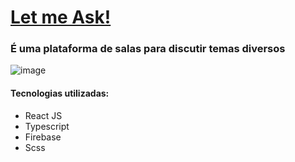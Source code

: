 # [Let me Ask!](https://letmeask-lr.web.app)

### É uma plataforma de salas para discutir temas diversos 

![image](https://user-images.githubusercontent.com/68666964/130855511-6e3521d6-f4e2-4de6-b91c-79edf9c6cc5a.png)

#### Tecnologias utilizadas:
- React JS
- Typescript
- Firebase
- Scss
